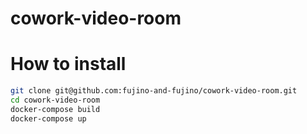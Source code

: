 # cowork-video-room

# How to install

```bash
git clone git@github.com:fujino-and-fujino/cowork-video-room.git
cd cowork-video-room
docker-compose build
docker-compose up
```
